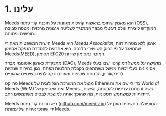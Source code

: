 
# 1. עלינו

Meeds הוא מאמץ שיתופי בראשות קהילות מגוונות של תוכנת קוד פתוח (OSS), המוקדש ליצירת עולם דיגיטלי מבוזר המתנגד לשליטה ארגונית מרכזית ומטפח סביבה חופשית ופתוחה.

הישות המשפטית מאחורי Meeds היא _Meeds Association_, ארגון ללא מטרות רווח שהתאגד על פי החוק השוויצרי בז'נבה. היא אחראית להסדרת הנפקת אסימון Meeds(MEED), אסימון ERC20 המוכר כאסימון שירות.

מתפקדת כארגון אוטונומי מבוזר (DAO), Meeds מדגישה על ממשל דמוקרטי, שבו בעלי אסימונים בעלי זכויות ממשל משתתפים בקבלת החלטות מפתח, כגון בחירות שנתיות לדירקטוריון, הבטחת שקיפות ומעורבות קהילתית בשינויים ארגוניים.

פרויקט Meeds מנצל את המערכת האקולוגית של Ethereum כדי ליישם את World of Meeds (WoM) ואת האסימון של Meeds. גישה זו נותנת עדיפות לאבטחה, נגישות, ידידותיות למשתמש וחסכוניות, מה שהופך אותה למושכת לבסיס משתמשים רחב.

Meeds היא תוכנת קוד פתוח ([github.com/meeds-io](https://github.com/meeds-io)) המופעלת בתשתית הענן על ידי שותפי אירוח של עמותת Meeds.